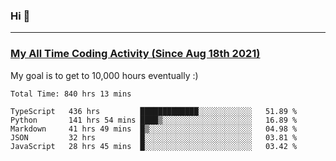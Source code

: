 ### Hi 🙂

---

### <a href="https://wakatime.com/@Eroxl">My All Time Coding Activity (Since Aug 18th 2021)</a>
My goal is to get to 10,000 hours eventually :)
<!--START_SECTION:waka-->

```text
Total Time: 840 hrs 13 mins

TypeScript   436 hrs         █████████████░░░░░░░░░░░░   51.89 %
Python       141 hrs 54 mins ████▒░░░░░░░░░░░░░░░░░░░░   16.89 %
Markdown     41 hrs 49 mins  █▒░░░░░░░░░░░░░░░░░░░░░░░   04.98 %
JSON         32 hrs          █░░░░░░░░░░░░░░░░░░░░░░░░   03.81 %
JavaScript   28 hrs 45 mins  █░░░░░░░░░░░░░░░░░░░░░░░░   03.42 %
```

<!--END_SECTION:waka-->

